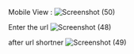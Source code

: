 Mobile View :
![Screenshot (50)](https://github.com/user-attachments/assets/1e325ee2-b3f3-4a7e-af41-d1b4cc1cc0ef)


Enter the url 
![Screenshot (48)](https://github.com/user-attachments/assets/4346fc70-dbf4-4b70-9d55-ccea683511b1)

after url shortner
![Screenshot (49)](https://github.com/user-attachments/assets/953e92d5-1997-4878-9bbf-6771b1f52217)
